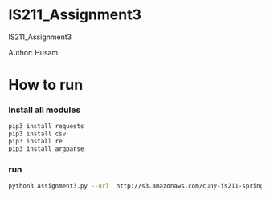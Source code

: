# IS211_Assignment3
IS211_Assignment3

Author: Husam 

# How to run 

### Install all modules

``` py
pip3 install requests
pip3 install csv
pip3 install re 
pip3 install argparse
```

### run

```sh
python3 assignment3.py --url  http://s3.amazonaws.com/cuny-is211-spring2015/weblog.csv
```